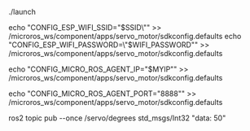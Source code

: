 ./launch

echo "CONFIG_ESP_WIFI_SSID=\"$SSID\"" >> /microros_ws/component/apps/servo_motor/sdkconfig.defaults
echo "CONFIG_ESP_WIFI_PASSWORD=\"$WIFI_PASSWORD\"" >> /microros_ws/component/apps/servo_motor/sdkconfig.defaults

echo "CONFIG_MICRO_ROS_AGENT_IP=\"$MYIP\"" >> /microros_ws/component/apps/servo_motor/sdkconfig.defaults

echo "CONFIG_MICRO_ROS_AGENT_PORT=\"8888\"" >> /microros_ws/component/apps/servo_motor/sdkconfig.defaults

ros2 topic pub --once /servo/degrees std_msgs/Int32 "data: 50"


